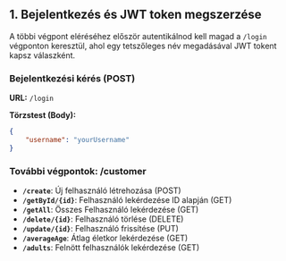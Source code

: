 ## 1. Bejelentkezés és JWT token megszerzése

A többi végpont eléréséhez először autentikálnod kell magad a `/login` végponton keresztül, ahol egy tetszőleges név megadásával JWT tokent kapsz válaszként.

### **Bejelentkezési kérés** (POST)

**URL:** `/login`

**Törzstest (Body):**
```json
{
    "username": "yourUsername"
}
```
### További végpontok: /customer
- **`/create`**: Új felhasználó létrehozása (POST)
- **`/getById/{id}`**: Felhasználó lekérdezése ID alapján (GET)
- **`/getAll`**: Összes Felhasználó lekérdezése (GET)
- **`/delete/{id}`**: Felhasználó törlése (DELETE)
- **`/update/{id}`**: Felhasználó frissítése (PUT)
- **`/averageAge`**: Átlag életkor lekérdezése (GET)
- **`/adults`**: Felnött felhasználók lekérdezése (GET)
